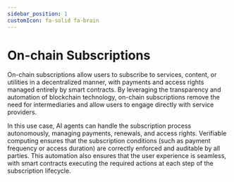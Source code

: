 ```yaml
---
sidebar_position: 1
customIcon: fa-solid fa-brain
---
```


# On-chain Subscriptions

On-chain subscriptions allow users to subscribe to services, content, or utilities in a decentralized manner, with payments and access rights managed entirely by smart contracts. By leveraging the transparency and automation of blockchain technology, on-chain subscriptions remove the need for intermediaries and allow users to engage directly with service providers.

In this use case, AI agents can handle the subscription process autonomously, managing payments, renewals, and access rights. Verifiable computing ensures that the subscription conditions (such as payment frequency or access duration) are correctly enforced and auditable by all parties. This automation also ensures that the user experience is seamless, with smart contracts executing the required actions at each step of the subscription lifecycle.